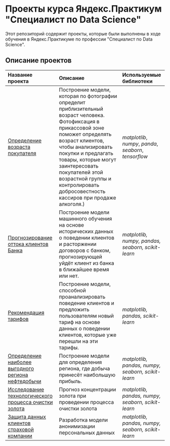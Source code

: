 # Проекты курса Яндекс.Практикум "Специалист по Data Science"

Этот репозиторий содержит проекты, которые были выполнены в ходе обучения в Яндекс.Практикуме по профессии "Специалист по Data Science".

## Описание проектов


| Название проекта | Описание | Используемые библиотеки | 
| :---------------------- | :---------------------- | :---------------------- |
|[Определение возраста покупателя](https://github.com/ZhannetaS/Yandex-Practicum/tree/main/Определение%20возраста%20покупателя)|Построение модели, которая по фотографии определит приблизительный возраст человека. Фотофиксация в прикассовой зоне поможет определять возраст клиентов, чтобы анализировать покупки и предлагать товары, которые могут заинтересовать покупателей этой возрастной группы и контролировать добросовестность кассиров при продаже алкоголя.)| *matplotlib*, *numpy*, *panda*, *seaborn*, *tensorflow* |
| [Прогнозирование оттока клиентов Банка](https://github.com/ZhannetaS/Yandex-Practicum/tree/main/Прогнозирование%20оттока%20клиента%20Банка)| Построение модели машинного обучения на основе исторических данных о поведении клиентов и расторжении договоров с банком, прогнозирующей уйдёт клиент из банка в ближайшее время или нет.| *matplotlib, numpy, pandas, seaborn, scikit-learn* |
|[Рекомендация тарифов](https://github.com/ZhannetaS/Yandex-Practicum/tree/main/Рекомендация%20тарифов)|Построение модели, способной проанализировать поведение клиентов и предложить пользователям новый тариф на основе данных о поведении клиентов, которые уже перешли на эти тарифы.| *matplotlib, pandas, scikit-learn* |
|[Определение наиболее выгодного региона нефтедобычи](https://github.com/ZhannetaS/Yandex-Practicum/tree/main/Определение%20наиболее%20выгодного%20региона%20нефтедобычи)|Построение модели для определения региона, где добыча принесёт наибольшую прибыль.| *matplotlib, pandas, numpy, seaborn, scikit-learn*|
|[Исследование технологического процесса очистки золота](https://github.com/ZhannetaS/Yandex-Practicum/tree/main/Исследование%20технологического%20процесса%20очистки%20золота)|Прогноз концентрации золота при проведении процесса очистки золота| *matplotlib, pandas, numpy, seaborn, scikit-learn*|
|[Защита данных клиентов страховой компании](https://github.com/ZhannetaS/Yandex-Practicum/tree/main/Защита%20данных%20клиентов%20страховой%20компании)|Разработка модели анонимизации персональных данных| *matplotlib, pandas, numpy, seaborn, scikit-learn*|
 
